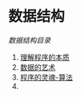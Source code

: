 # 数据结构
*数据结构目录*    

1. [理解程序的本质](./src/1.md)    
2. [数据的艺术](./src/2.md)    
3. [程序的灵魂-算法](./src/3.md)
4. 